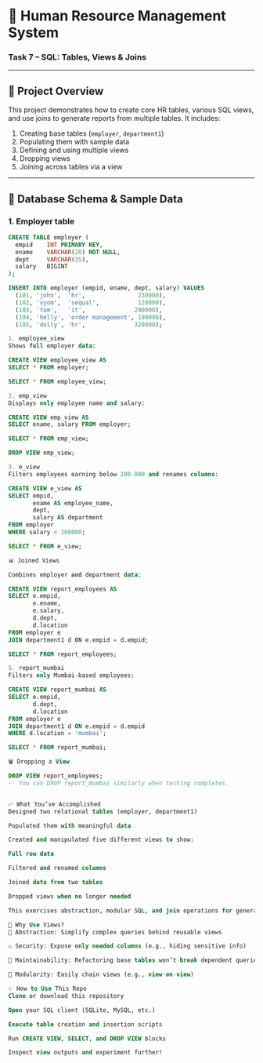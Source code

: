 # 🧩 Human Resource Management System

### Task 7 – SQL: Tables, Views & Joins

---

## 📘 Project Overview

This project demonstrates how to create core HR tables, various SQL views, and use joins to generate reports from multiple tables. It includes:

1. Creating base tables (`employer`, `department1`)  
2. Populating them with sample data  
3. Defining and using multiple views  
4. Dropping views  
5. Joining across tables via a view

---

## 📂 Database Schema & Sample Data

### 1. Employer table

```sql
CREATE TABLE employer (
  empid    INT PRIMARY KEY,
  ename    VARCHAR(20) NOT NULL,
  dept     VARCHAR(35),
  salary   BIGINT
);

INSERT INTO employer (empid, ename, dept, salary) VALUES
  (101, 'john',  'hr',               230000),
  (102, 'vyom',  'sequal',           120000),
  (103, 'tom',   'it',              200000),
  (104, 'helly', 'order management', 190000),
  (105, 'dolly', 'hr',              320000);

1. employee_view
Shows full employer data:

CREATE VIEW employee_view AS
SELECT * FROM employer;

SELECT * FROM employee_view;

2. emp_view
Displays only employee name and salary:

CREATE VIEW emp_view AS
SELECT ename, salary FROM employer;

SELECT * FROM emp_view;

DROP VIEW emp_view;

3. e_view
Filters employees earning below 200 000 and renames columns:

CREATE VIEW e_view AS
SELECT empid,
       ename AS employee_name,
       dept,
       salary AS department
FROM employer
WHERE salary < 200000;

SELECT * FROM e_view;

📊 Joined Views

Combines employer and department data:

CREATE VIEW report_employees AS
SELECT e.empid,
       e.ename,
       e.salary,
       d.dept,
       d.location
FROM employer e
JOIN department1 d ON e.empid = d.empid;

SELECT * FROM report_employees;

5. report_mumbai
Filters only Mumbai-based employees:

CREATE VIEW report_mumbai AS
SELECT e.empid,
       d.dept,
       d.location
FROM employer e
JOIN department1 d ON e.empid = d.empid
WHERE d.location = 'mumbai';

SELECT * FROM report_mumbai;

🗑️ Dropping a View

DROP VIEW report_employees;
-- You can DROP report_mumbai similarly when testing completes.


✅ What You’ve Accomplished
Designed two relational tables (employer, department1)

Populated them with meaningful data

Created and manipulated five different views to show:

Full row data

Filtered and renamed columns

Joined data from two tables

Dropped views when no longer needed

This exercises abstraction, modular SQL, and join operations for generating reports.

🧠 Why Use Views?
🎯 Abstraction: Simplify complex queries behind reusable views

⚠️ Security: Expose only needed columns (e.g., hiding sensitive info)

🔄 Maintainability: Refactoring base tables won’t break dependent queries

🔗 Modularity: Easily chain views (e.g., view-on-view)

✨ How to Use This Repo
Clone or download this repository

Open your SQL client (SQLite, MySQL, etc.)

Execute table creation and insertion scripts

Run CREATE VIEW, SELECT, and DROP VIEW blocks

Inspect view outputs and experiment further!
